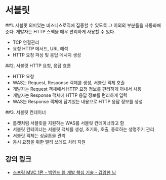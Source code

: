 # 서블릿
##1. 서블릿
의미있는 비즈니스로직에 집중할 수 있도록 그 이외의 부분들을 자동화해준다. 개발자는 HTTP 스펙을 매우 편리하게 사용할 수 있다.
- TCP 연결관리
- 요청 HTTP 메서드, URL 해석
- HTTP 요청 파싱 및 응답 메시지 생성

##2. 서블릿 HTTP 요청, 응답 흐름
- HTTP 요청
- WAS는 Request, Response 객체를 생성, 서블릿 객체 호출
- 개발자는 Request 객체에서 HTTP 요청 정보를 편리하게 꺼내서 사용
- 개발자는 Response 객체에 HTTP 응답 정보를 편리하게 입력
- WAS는 Response 객체에 담겨있는 내용으로 HTTP 응답 정보를 생성

##3. 서블릿 컨테이너
- 톰캣처럼 서블릿을 지원하는 WAS를 서블릿 컨테이너라고 함
- 서블릿 컨테이너는 서블릿 객체를 생성, 초기화, 호출, 종료하는 생명주기 관리
- 서블릿 객체는 싱글톤을 관리
- 동시 요청을 위한 멀티 쓰레드 처리 지원

## 강의 링크
- [스프링 MVC 1편 - 백엔드 웹 개발 핵심 기술 - 김영한 님](https://www.inflearn.com/course/%EC%8A%A4%ED%94%84%EB%A7%81-mvc-1)
